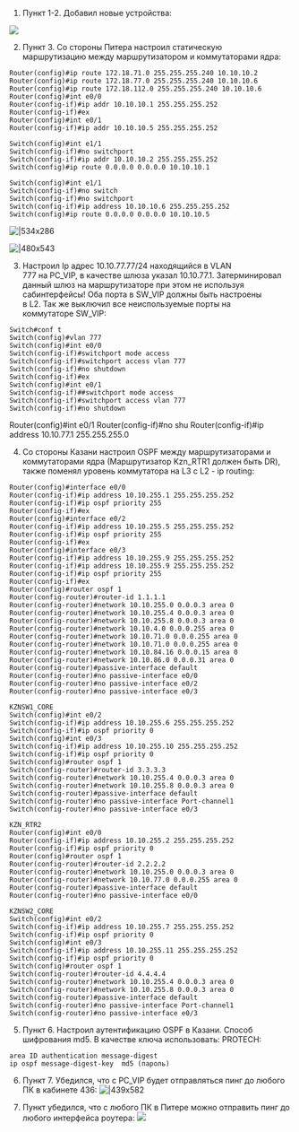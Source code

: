 1. Пункт 1-2. Добавил новые устройства:

![](Лабораторная%20№4.%20OSPF+Static.-20.10.2025-19_10.png)

2. Пункт 3. Со стороны Питера настроил статическую маршрутизацию между маршрутизатором и коммутаторами ядра:
```
Router(config)#ip route 172.18.71.0 255.255.255.240 10.10.10.2
Router(config)#ip route 172.18.77.0 255.255.255.240 10.10.10.6
Router(config)#ip route 172.18.112.0 255.255.255.240 10.10.10.6
Router(config)#int e0/0
Router(config-if)#ip addr 10.10.10.1 255.255.255.252
Router(config-if)#ex
Router(config)#int e0/1
Router(config-if)#ip addr 10.10.10.5 255.255.255.252
```

```
Switch(config)#int e1/1
Switch(config-if)#no switchport
Switch(config-if)#ip addr 10.10.10.2 255.255.255.252
Switch(config)#ip route 0.0.0.0 0.0.0.0 10.10.10.1
```

```
Switch(config)#int e1/1
Switch(config-if)#no switch
Switch(config-if)#no switchport
Switch(config-if)#ip address 10.10.10.6 255.255.255.252
Switch(config)#ip route 0.0.0.0 0.0.0.0 10.10.10.5
```

![|534x286](Лабораторная%20№4.%20OSPF+Static.-21.10.2025-00_10.png)


![|480x543](Лабораторная%20№4.%20OSPF+Static.-21.10.2025-00_10-1.png)

3.  Настроил Ip адрес 10.10.77.77/24 находящийся в VLAN 777 на PC_VIP, в качестве шлюза указал 10.10.77.1. Затерминировал данный шлюз на маршрутизаторе при этом не используя сабинтерфейсы! Оба порта в SW_VIP должны быть настроены в L2. Так же выключил все неиспользуемые порты на коммутаторе SW_VIP:
```
Switch#conf t
Switch(config)#vlan 777
Switch(config)#int e0/0
Switch(config-if)#switchport mode access
Switch(config-if)#switchport access vlan 777
Switch(config-if)#no shutdown
Switch(config-if)#ex
Switch(config)#int e0/1
Switch(config-if)##switchport mode access
Switch(config-if)#switchport access vlan 777
Switch(config-if)#no shutdown
```
 
Router(config)#int e0/1
Router(config-if)#no shu
Router(config-if)#ip address 10.10.77.1 255.255.255.0



4. Со стороны Казани настроил OSPF между маршрутизаторами и коммутаторами ядра (Маршрутизатор Kzn_RTR1 должен быть DR), также поменял уровень коммутатора на L3 с L2 - ip routing:
```
Router(config)#interface e0/0
Router(config-if)#ip address 10.10.255.1 255.255.255.252
Router(config-if)#ip ospf priority 255
Router(config-if)#ex
Router(config)#interface e0/2
Router(config-if)#ip address 10.10.255.5 255.255.255.252
Router(config-if)#ip ospf priority 255
Router(config-if)#ex
Router(config)#interface e0/3
Router(config-if)#ip address 10.10.255.9 255.255.255.252
Router(config-if)#ip address 10.10.255.9 255.255.255.252
Router(config-if)#ip ospf priority 255
Router(config-if)#ex
Router(config)#router ospf 1
Router(config-router)#router-id 1.1.1.1
Router(config-router)#network 10.10.255.0 0.0.0.3 area 0
Router(config-router)#network 10.10.255.4 0.0.0.3 area 0
Router(config-router)#network 10.10.255.8 0.0.0.3 area 0
Router(config-router)#network 10.10.4.0 0.0.0.255 area 0
Router(config-router)#network 10.10.71.0 0.0.0.255 area 0
Router(config-router)#network 10.10.71.0 0.0.0.255 area 0
Router(config-router)#network 10.10.84.16 0.0.0.15 area 0
Router(config-router)#network 10.10.86.0 0.0.0.31 area 0
Router(config-router)#passive-interface default
Router(config-router)#no passive-interface e0/0
Router(config-router)#no passive-interface e0/2
Router(config-router)#no passive-interface e0/3
```

```
KZNSW1_CORE
Switch(config)#int e0/2
Switch(config-if)#ip address 10.10.255.6 255.255.255.252
Switch(config-if)#ip ospf priority 0
Switch(config)#int e0/3
Switch(config-if)#ip address 10.10.255.10 255.255.255.252
Switch(config-if)#ip ospf priority 0
Switch(config)#router ospf 1
Switch(config-router)#router-id 3.3.3.3
Switch(config-router)#network 10.10.255.4 0.0.0.3 area 0
Switch(config-router)#network 10.10.255.8 0.0.0.3 area 0
Switch(config-router)#passive-interface default
Switch(config-router)#no passive-interface Port-channel1
Switch(config-router)#no passive-interface e0/3
```

```
KZN_RTR2
Router(config)#int e0/0
Router(config-if)#ip address 10.10.255.2 255.255.255.252
Router(config-if)#ip ospf priority 0
Router(config)#router ospf 1
Router(config-router)#router-id 2.2.2.2
Router(config-router)#network 10.10.255.0 0.0.0.3 area 0
Router(config-router)#network 10.10.77.0 0.0.0.255 area 0
Router(config-router)#passive-interface default
Router(config-router)#no passive-interface e0/0
```

```
KZNSW2_CORE
Switch(config)#int e0/2
Switch(config-if)#ip address 10.10.255.7 255.255.255.252
Switch(config-if)#ip ospf priority 0
Switch(config)#int e0/3
Switch(config-if)#ip address 10.10.255.11 255.255.255.252
Switch(config-if)#ip ospf priority 0
Switch(config)#router ospf 1
Switch(config-router)#router-id 4.4.4.4
Switch(config-router)#network 10.10.255.4 0.0.0.3 area 0
Switch(config-router)#network 10.10.255.8 0.0.0.3 area 0
Switch(config-router)#passive-interface default
Switch(config-router)#no passive-interface Port-channel1
Switch(config-router)#no passive-interface e0/3
```


5. Пункт 6. Настроил аутентификацию OSPF в Казани. Способ шифрования md5. В качестве ключа использовать: PROTECH:
```
area ID authentication message-digest
ip ospf message-digest-key  md5 (пароль)
```

6. Пункт 7. Убедился, что с PC_VIP будет отправляться пинг до любого ПК в кабинете 436:
![|439x582](Лабораторная%20№4.%20OSPF+Static.-21.10.2025-19_10.png)

7. Пункт убедился, что с любого ПК в Питере можно отправить пинг до любого интерфейса роутера:
![](Лабораторная%20№4.%20OSPF+Static.-23.10.2025-00_10.png)